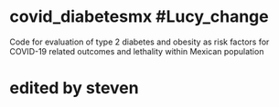 # covid_diabetesmx #Lucy_change
Code for evaluation of type 2 diabetes and obesity as risk factors for COVID-19 related outcomes and lethality within Mexican population
# edited by steven
